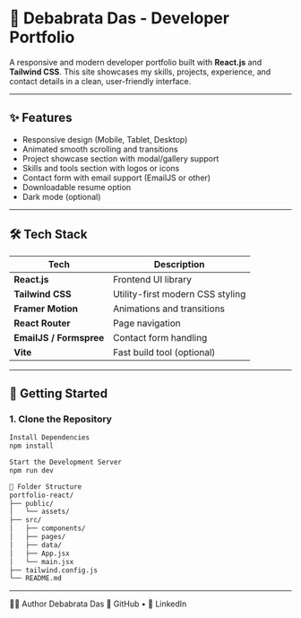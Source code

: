 # 💼 Debabrata Das - Developer Portfolio

A responsive and modern developer portfolio built with **React.js** and **Tailwind CSS**. This site showcases my skills, projects, experience, and contact details in a clean, user-friendly interface.

---

## ✨ Features

- Responsive design (Mobile, Tablet, Desktop)
- Animated smooth scrolling and transitions
- Project showcase section with modal/gallery support
- Skills and tools section with logos or icons
- Contact form with email support (EmailJS or other)
- Downloadable resume option
- Dark mode (optional)

---

## 🛠️ Tech Stack

| Tech                    | Description                      |
| ----------------------- | -------------------------------- |
| **React.js**            | Frontend UI library              |
| **Tailwind CSS**        | Utility-first modern CSS styling |
| **Framer Motion**       | Animations and transitions       |
| **React Router**        | Page navigation                  |
| **EmailJS / Formspree** | Contact form handling            |
| **Vite**                | Fast build tool (optional)       |

---

## 🚀 Getting Started

### 1. Clone the Repository

```bash
Install Dependencies
npm install

Start the Development Server
npm run dev

📁 Folder Structure
portfolio-react/
├── public/
│   └── assets/    
├── src/
│   ├── components/      
│   ├── pages/            
│   ├── data/           
│   ├── App.jsx           
│   └── main.jsx           
├── tailwind.config.js    
└── README.md

```

---

🙋‍♂️ Author
Debabrata Das
🔗 GitHub • 💼 LinkedIn
